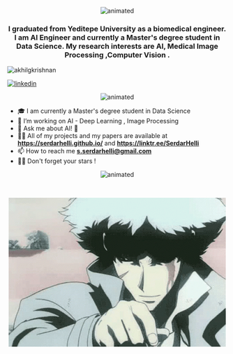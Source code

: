 <p align="center">   <img src="https://readme-typing-svg.herokuapp.com/?lines=Welcome+!+I'm+S.Serdar+Helli" alt="animated" /> </p>

<h3 align="center"> I graduated from Yeditepe University as a biomedical engineer. I am AI Engineer and  currently a Master's degree student in Data Science. My research interests are AI, Medical Image Processing ,Computer Vision .
</h3>
<img src="https://komarev.com/ghpvc/?username=SerdarHelli" alt="akhilgkrishnan" /> 

[![linkedin](https://img.shields.io/badge/linkedin-%230077B5.svg)](https://www.linkedin.com/in/selahattin-serdar-helli-85bb201a3/) 


<p align="center">
  <img src="https://github-readme-stats.vercel.app/api?username=SerdarHelli&hide=contribs,prs" alt="animated" />

</p>


- 🎓 I am currently a Master's degree student in Data Science 
- 🔭 I’m  working on AI - Deep Learning , Image Processing   
- 💬 Ask me about AI! 🐍
- 👨‍💻 All of my projects and my papers are available at **https://serdarhelli.github.io/** and **https://linktr.ee/SerdarHelli**
- 📫 How to reach me **s.serdarhelli@gmail.com**
- 🧑‍🚀 Don't forget your stars !

<p align="center">   <img src="https://readme-typing-svg.herokuapp.com/?lines=See+You+Space+Cowboy+.+.+." alt="animated" /> </p>

<br/>
 <p align="center">
  <img src="https://github.com/SerdarHelli/SerdarHelli/blob/main/see-you-space-cowboy-cowboy-bebop.gif" alt="animated" />
 </p>
